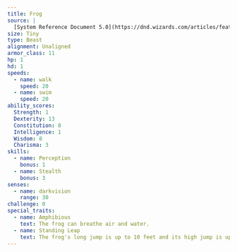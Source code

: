 ```yaml
---
title: Frog
source: |
  [System Reference Document 5.0](https://dnd.wizards.com/articles/features/systems-reference-document-srd)
size: Tiny
type: Beast
alignment: Unaligned
armor_class: 11
hp: 1
hd: 1
speeds:
  - name: walk
    speed: 20
  - name: swim
    speed: 20
ability_scores:
  Strength: 1
  Dexterity: 13
  Constitution: 8
  Intelligence: 1
  Wisdom: 8
  Charisma: 3
skills:
  - name: Perception
    bonus: 1
  - name: Stealth
    bonus: 3
senses:
  - name: darkvision
    range: 30
challenge: 0
special_traits:
  - name: Amphibious
    text: The frog can breathe air and water.
  - name: Standing Leap
    text: The frog's long jump is up to 10 feet and its high jump is up to 5 feet, with or without a running start.
---
```

